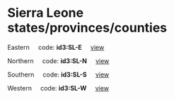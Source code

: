 # Sierra Leone states/provinces/counties
Eastern&nbsp;&nbsp;&nbsp;&nbsp;&nbsp;code: **id3:SL-E**&nbsp;&nbsp;&nbsp;&nbsp;&nbsp;[view](../export/geojson/medium/id3/sl/e.geojson)&nbsp;&nbsp;&nbsp;&nbsp;&nbsp;


Northern&nbsp;&nbsp;&nbsp;&nbsp;&nbsp;code: **id3:SL-N**&nbsp;&nbsp;&nbsp;&nbsp;&nbsp;[view](../export/geojson/medium/id3/sl/n.geojson)&nbsp;&nbsp;&nbsp;&nbsp;&nbsp;


Southern&nbsp;&nbsp;&nbsp;&nbsp;&nbsp;code: **id3:SL-S**&nbsp;&nbsp;&nbsp;&nbsp;&nbsp;[view](../export/geojson/medium/id3/sl/s.geojson)&nbsp;&nbsp;&nbsp;&nbsp;&nbsp;


Western&nbsp;&nbsp;&nbsp;&nbsp;&nbsp;code: **id3:SL-W**&nbsp;&nbsp;&nbsp;&nbsp;&nbsp;[view](../export/geojson/medium/id3/sl/w.geojson)&nbsp;&nbsp;&nbsp;&nbsp;&nbsp;

